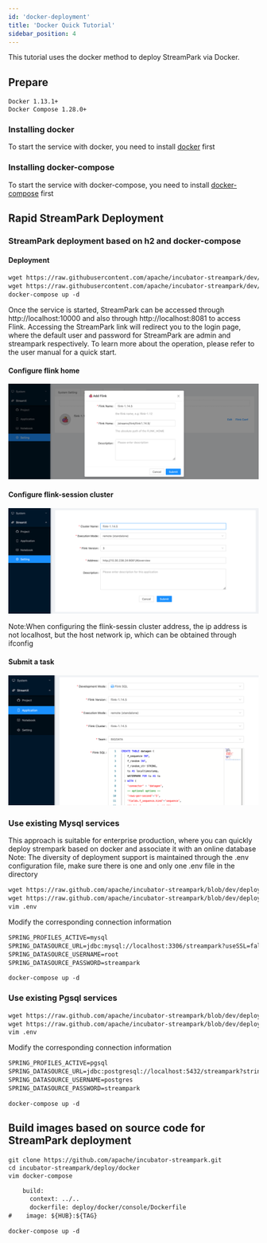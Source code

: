 ```yaml
---
id: 'docker-deployment'
title: 'Docker Quick Tutorial'
sidebar_position: 4
---
```


This tutorial uses the docker method to deploy StreamPark via Docker.
## Prepare
    Docker 1.13.1+
    Docker Compose 1.28.0+
### Installing docker

To start the service with docker, you need to install [docker](https://www.docker.com/) first

### Installing docker-compose

To start the service with docker-compose, you need to install [docker-compose](https://docs.docker.com/compose/install/) first
## Rapid StreamPark Deployment

### StreamPark deployment based on h2 and docker-compose

#### Deployment

```html
wget https://raw.githubusercontent.com/apache/incubator-streampark/dev/deploy/docker/docker-compose.yaml
wget https://raw.githubusercontent.com/apache/incubator-streampark/dev/deploy/docker/.env
docker-compose up -d
```

Once the service is started, StreamPark can be accessed through http://localhost:10000 and also through http://localhost:8081 to access Flink. Accessing the StreamPark link will redirect you to the login page, where the default user and password for StreamPark are admin and streampark respectively. To learn more about the operation, please refer to the user manual for a quick start.

#### Configure flink home

![](/doc/image/streampark_flinkhome.png)

#### Configure flink-session cluster

![](/doc/image/remote.png)

Note:When configuring the flink-sessin cluster address, the ip address is not localhost, but the host network ip, which can be obtained through ifconfig

#### Submit a task

![](/doc/image/remoteSubmission.png)

### Use existing Mysql services
This approach is suitable for enterprise production, where you can quickly deploy strempark based on docker and associate it with an online database
Note: The diversity of deployment support is maintained through the .env configuration file, make sure there is one and only one .env file in the directory

```html
wget https://raw.github.com/apache/incubator-streampark/blob/dev/deploy/docker/docker-compose.yaml
wget https://raw.github.com/apache/incubator-streampark/blob/dev/deploy/docker/mysql/.env
vim .env
```
Modify the corresponding connection information
```html
SPRING_PROFILES_ACTIVE=mysql
SPRING_DATASOURCE_URL=jdbc:mysql://localhost:3306/streampark?useSSL=false&useUnicode=true&characterEncoding=UTF-8&allowPublicKeyRetrieval=false&useJDBCCompliantTimezoneShift=true&useLegacyDatetimeCode=false&serverTimezone=GMT%2B8
SPRING_DATASOURCE_USERNAME=root
SPRING_DATASOURCE_PASSWORD=streampark
```

```
docker-compose up -d
```
### Use existing Pgsql services
```html
wget https://raw.github.com/apache/incubator-streampark/blob/dev/deploy/docker/docker-compose.yaml
wget https://raw.github.com/apache/incubator-streampark/blob/dev/deploy/docker/pgsql/.env
vim .env
```
Modify the corresponding connection information
```html
SPRING_PROFILES_ACTIVE=pgsql
SPRING_DATASOURCE_URL=jdbc:postgresql://localhost:5432/streampark?stringtype=unspecified
SPRING_DATASOURCE_USERNAME=postgres
SPRING_DATASOURCE_PASSWORD=streampark
```
```
docker-compose up -d
```

## Build images based on source code for StreamPark deployment
```
git clone https://github.com/apache/incubator-streampark.git
cd incubator-streampark/deploy/docker
vim docker-compose
```

```html
    build:
      context: ../..
      dockerfile: deploy/docker/console/Dockerfile
#    image: ${HUB}:${TAG}
```

```
docker-compose up -d
```
